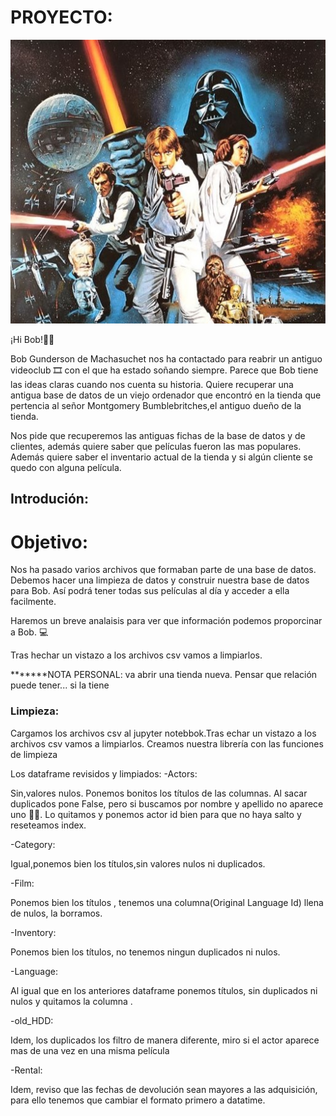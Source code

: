 # PROYECTO:

![alt text](https://github.com/ClaraGallardo/sql-data-base-building/blob/main/image/1366_2000.jpg)

¡Hi Bob!🧔‍♂️

Bob Gunderson de Machasuchet nos ha contactado para reabrir un antiguo videoclub 🎞️ con el que ha estado soñando siempre.
Parece que Bob tiene las ideas claras cuando nos cuenta su historia. Quiere recuperar una antigua base de datos de un viejo ordenador que encontró en la tienda que pertencia al señor Montgomery Bumblebritches,el antiguo dueño de la tienda. 

Nos pide que recuperemos las antiguas fichas de la base de datos y de clientes, además quiere saber que películas fueron las mas populares. Además quiere saber el inventario actual de la tienda y si algún cliente se quedo con alguna película.

## Introdución:

# Objetivo:

Nos ha pasado varios archivos que formaban parte de una base de datos. Debemos hacer una limpieza de datos y construir nuestra base de datos para Bob. Así podrá tener todas sus películas al día y acceder a ella facilmente.

Haremos un breve analaisis para ver que información podemos proporcinar a Bob. 💻

Tras hechar un vistazo a los archivos csv vamos a limpiarlos.

*******NOTA PERSONAL: va abrir una tienda nueva. Pensar que relación puede tener... si la tiene

### Limpieza:

Cargamos los archivos csv al jupyter notebbok.Tras echar un vistazo a los archivos csv vamos a limpiarlos.
Creamos nuestra librería con las funciones de limpieza

Los dataframe revisidos y limpiados:
-Actors: 

Sin,valores nulos. Ponemos bonitos los títulos de las columnas.
Al sacar duplicados pone False, pero si buscamos por nombre y apellido no aparece uno 🔎🔎. Lo quitamos y ponemos actor id bien para que no haya salto y reseteamos index.

-Category:

Igual,ponemos bien los títulos,sin valores nulos ni duplicados.

-Film:

Ponemos bien los títulos , tenemos una columna(Original Language Id) llena de nulos, la borramos.

-Inventory:

Ponemos bien los títulos, no tenemos ningun duplicados ni nulos.

-Language:

Al igual que en los anteriores dataframe ponemos títulos, sin duplicados ni nulos y quitamos la columna .

-old_HDD:

Idem, los duplicados los filtro de manera diferente, miro si el actor aparece mas de una vez en una misma película

-Rental:

Idem, reviso que las fechas de devolución sean mayores a las adquisición, para ello tenemos que cambiar el formato primero a datatime.




